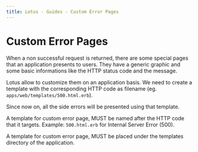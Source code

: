 ```yaml
---
title: Lotus - Guides - Custom Error Pages
---
```


# Custom Error Pages

When a non successful request is returned, there are some special pages that an application presents to users.
They have a generic graphic and some basic informations like the HTTP status code and the message.

Lotus allow to customize them on an application basis.
We need to create a template with the corresponding HTTP code as filename (eg. `apps/web/templates/500.html.erb`).

Since now on, all the side errors will be presented using that template.

<p class="convention">
  A template for custom error page, MUST be named after the HTTP code that it targets.
  Example: <code>500.html.erb</code> for Internal Server Error (500).
</p>


<p class="convention">
  A template for custom error page, MUST be placed under the templates directory of the application.
</p>
